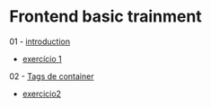 # Frontend basic trainment

01 - [introduction](introduction.md)
  - [exercício 1](exercicios/intro.md)

02 - [Tags de container](block-tags.md)
  - [exercicio2](exercicios/block-tags.md)
